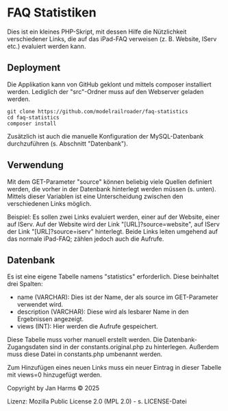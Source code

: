 # FAQ Statistiken

Dies ist ein kleines PHP-Skript, mit dessen Hilfe die Nützlichkeit verschiedener Links, die auf das iPad-FAQ verweisen (z. B. Website, IServ etc.) evaluiert werden kann.

## Deployment

Die Applikation kann von GitHub geklont und mittels composer installiert werden. Lediglich der "src"-Ordner muss auf den Webserver geladen werden.

````
git clone https://github.com/modelrailroader/faq-statistics
cd faq-statistics
composer install
````

Zusätzlich ist auch die manuelle Konfiguration der MySQL-Datenbank durchzuführen (s. Abschnitt "Datenbank").

## Verwendung

Mit dem GET-Parameter "source" können beliebig viele Quellen definiert werden, die vorher in der Datenbank hinterlegt werden müssen (s. unten). Mittels dieser Variablen ist eine Unterscheidung zwischen den verschiedenen Links möglich. 

Beispiel: Es sollen zwei Links evaluiert werden, einer auf der Website, einer auf IServ. Auf der Website wird der Link "[URL]?source=website", auf IServ der Link "[URL]?source=iserv" hinterlegt. Beide Links leiten umgehend auf das normale iPad-FAQ; zählen jedoch auch die Aufrufe.

## Datenbank

Es ist eine eigene Tabelle namens "statistics" erforderlich. Diese beinhaltet drei Spalten:

- name (VARCHAR): Dies ist der Name, der als source im GET-Parameter verwendet wird.
- description (VARCHAR): Diese wird als lesbarer Name in den Ergebnissen angezeigt.
- views (INT): Hier werden die Aufrufe gespeichert.

Diese Tabelle muss vorher manuell erstellt werden. Die Datenbank-Zugangsdaten sind in der constants.original.php zu hinterlegen. Außerdem muss diese Datei in constants.php umbenannt werden.

Zum Hinzufügen eines neuen Links muss ein neuer Eintrag in dieser Tabelle mit views=0 hinzugefügt werden.

Copyright by Jan Harms © 2025

Lizenz: Mozilla Public License 2.0 (MPL 2.0) - s. LICENSE-Datei